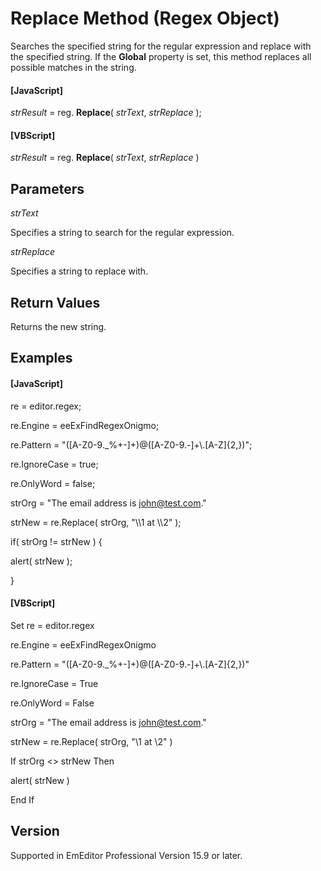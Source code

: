 # Replace Method (Regex Object)

Searches the specified string for the regular expression and replace with the specified string. If the **Global** property is set, this method replaces all possible matches in the string.

#### \[JavaScript\]

_strResult_ = reg. **Replace**( _strText_, _strReplace_ );

#### \[VBScript\]

_strResult_ = reg. **Replace**( _strText_, _strReplace_ )

## Parameters

_strText_

Specifies a string to search for the regular expression.

_strReplace_

Specifies a string to replace with.

## Return Values

Returns the new string.

## Examples

#### \[JavaScript\]

re = editor.regex;

re.Engine = eeExFindRegexOnigmo;

re.Pattern = "(\[A-Z0-9.\_%+-\]+)@(\[A-Z0-9.-\]+\\\.\[A-Z\]{2,})";

re.IgnoreCase = true;

re.OnlyWord = false;

strOrg = "The email address is john@test.com."

strNew = re.Replace( strOrg, "\\\1 at \\\2" );

if( strOrg != strNew ) {

alert( strNew );

}

#### \[VBScript\]

Set re = editor.regex

re.Engine = eeExFindRegexOnigmo

re.Pattern = "(\[A-Z0-9.\_%+-\]+)@(\[A-Z0-9.-\]+\\.\[A-Z\]{2,})"

re.IgnoreCase = True

re.OnlyWord = False

strOrg = "The email address is john@test.com."

strNew = re.Replace( strOrg, "\\1 at \\2" )

If strOrg <> strNew Then

alert( strNew )

End If

## Version

Supported in EmEditor Professional Version 15.9 or later.